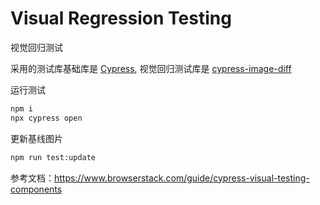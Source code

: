 # Visual Regression Testing

视觉回归测试

采用的测试库基础库是 [Cypress](https://www.cypress.io/), 视觉回归测试库是 [cypress-image-diff](https://github.com/uktrade/cypress-image-diff)

运行测试

```sh
npm i
npx cypress open
```

更新基线图片

```sh
npm run test:update
```

参考文档：https://www.browserstack.com/guide/cypress-visual-testing-components
